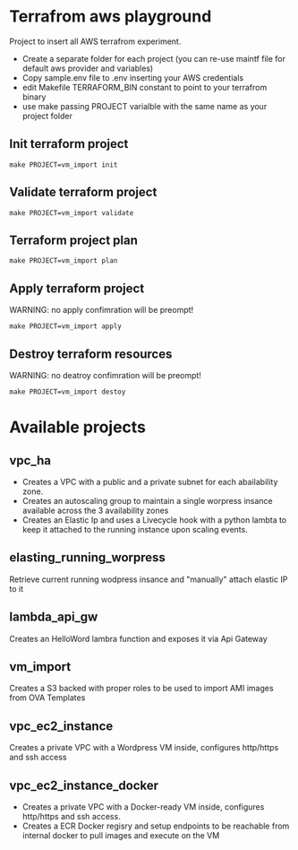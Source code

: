 # Terrafrom aws playground

Project to insert all AWS terrafrom experiment.

* Create a separate folder for each project (you can re-use maintf file for default aws provider and variables)
* Copy sample.env file to .env inserting your AWS credentials
* edit Makefile TERRAFORM_BIN constant to point to your terrafrom binary 
* use make passing PROJECT varialble with the same name as your project folder

## Init terraform project

```
make PROJECT=vm_import init
```

## Validate terraform project

```
make PROJECT=vm_import validate
```

## Terraform project plan

```
make PROJECT=vm_import plan
```

## Apply terraform project

WARNING: no apply confimration will be preompt!

```
make PROJECT=vm_import apply
```

## Destroy terraform resources

WARNING: no deatroy confimration will be preompt!

```
make PROJECT=vm_import destoy
```

# Available projects


## vpc_ha

* Creates a VPC with a public and a private subnet for each abailability zone.
* Creates an autoscaling group to maintain a single worpress insance available across the 3 availability zones
* Creates an Elastic Ip and uses a Livecycle hook with a python lambta to keep it attached to the running instance upon scaling events.

## elasting_running_worpress
Retrieve current running wodpress insance and "manually" attach elastic IP to it

## lambda_api_gw

Creates an HelloWord lambra function and exposes it via Api Gateway

## vm_import

Creates a S3 backed with proper roles to be used to import AMI images from OVA Templates
## vpc_ec2_instance

Creates a private VPC with a Wordpress VM inside, configures http/https and ssh access

## vpc_ec2_instance_docker

* Creates a private VPC with a Docker-ready VM inside, configures http/https and ssh access.
* Creates a ECR Docker regisry and setup endpoints to be reachable from internal docker to pull images and execute on the VM